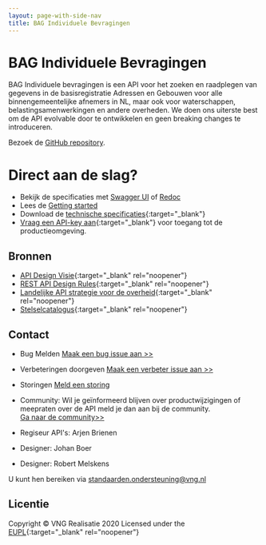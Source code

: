 ```yaml
---
layout: page-with-side-nav
title: BAG Individuele Bevragingen
---
```

# BAG Individuele Bevragingen

<!--![lint oas](https://github.com/VNG-Realisatie/BAG-Gemeentelijke-wensen-tav-BAG-Bevragingen/workflows/lint-oas/badge.svg)
![generate postman collection](https://github.com/VNG-Realisatie/BAG-Gemeentelijke-wensen-tav-BAG-Bevragingen/workflows/generate-postman-collection/badge.svg)-->

BAG Individuele bevragingen is een API voor het zoeken en raadplegen van gegevens in de basisregistratie Adressen en Gebouwen voor alle binnengemeentelijke afnemers in NL, maar ook voor waterschappen, belastingsamenwerkingen en andere overheden. We doen ons uiterste best om de API evolvable door te ontwikkelen en geen breaking changes te introduceren.

Bezoek de [GitHub repository](https://github.com/VNG-Realisatie/BAG-Gemeentelijke-wensen-tav-BAG-Bevragingen/).

# Direct aan de slag?

* Bekijk de specificaties met [Swagger UI](./swagger-ui) of [Redoc](./redoc)
* Lees de [Getting started](./getting-started)
* Download de [technische specificaties](https://github.com/lvbag/BAG-API/blob/master/Technische%20specificatie/Archief/Yaml's/BAG%20API%20Individuele%20Bevragingen/resolved/individuelebevragingen/v2/openapi.yaml){:target="_blank"}
* [Vraag een API-key aan](https://formulieren.kadaster.nl/aanvraag_bag_api_individuele_bevragingen_productie){:target="_blank"} voor toegang tot de productieomgeving.

## Bronnen

* [API Design Visie](https://github.com/Geonovum/KP-APIs/blob/master/overleggen/Werkgroep%20API%20design%20visie/API%20Design%20Visie.md){:target="_blank" rel="noopener"}
* [REST API Design Rules](https://docs.geostandaarden.nl/api/API-Designrules/){:target="_blank" rel="noopener"}
* [Landelijke API strategie voor de overheid](https://geonovum.github.io/KP-APIs/){:target="_blank" rel="noopener"}
* [Stelselcatalogus](https://www.stelselcatalogus.nl/registraties/registratie?id=http://opendata.stelselcatalogus.nl/id/registratie/BAG){:target="_blank" rel="noopener"}

## Contact

* Bug Melden
  [Maak een bug issue aan >>](https://github.com/VNG-Realisatie/BAG-Gemeentelijke-wensen-tav-BAG-Bevragingen/issues/new?assignees=&labels=bug&template=bug_report.md&title=)
* Verbeteringen doorgeven
  [Maak een verbeter issue aan >>](https://github.com/VNG-Realisatie/BAG-Gemeentelijke-wensen-tav-BAG-Bevragingen/issues/new?assignees=&labels=enhancement&template=enhancement.md&title=)
* Storingen
  [Meld een storing](https://formulieren.kadaster.nl/contact_kadaster)
* Community: Wil je geïnformeerd blijven over productwijzigingen of meepraten over de API meld je dan aan bij de community.<br/><a href="https://haalcentraal.pleio.nl/groups/view/f567d45a-586b-4acf-b7f6-9e75bb89140a/community-bag-api">Ga naar de community>></a>


* Regiseur API's: Arjen Brienen
* Designer: Johan Boer
* Designer: Robert Melskens

U kunt hen bereiken via [standaarden.ondersteuning@vng.nl](mailto:standaarden.ondersteuning@vng.nl)

## Licentie

Copyright &copy; VNG Realisatie 2020
Licensed under the [EUPL](https://github.com/VNG-Realisatie/Haal-Centraal-BRK-bevragen/blob/master/LICENCE.md){:target="_blank" rel="noopener"}
